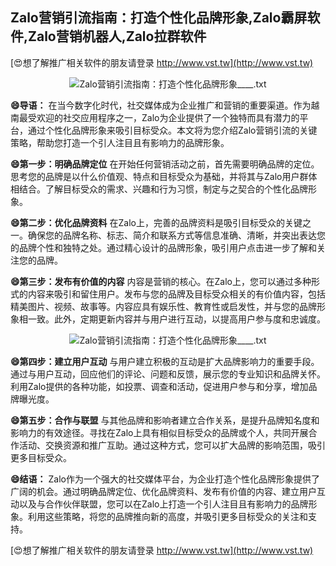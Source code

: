 ## **Zalo营销引流指南：打造个性化品牌形象,Zalo霸屏软件,Zalo营销机器人,Zalo拉群软件**

[😍想了解推广相关软件的朋友请登录 http://www.vst.tw](http://www.vst.tw)

 <center><img src="https://vst.tw/MP4/tuiguang/png/0.png" alt="Zalo营销引流指南：打造个性化品牌形象____.txt"></center>

**😄导语：**
在当今数字化时代，社交媒体成为企业推广和营销的重要渠道。作为越南最受欢迎的社交应用程序之一，Zalo为企业提供了一个独特而具有潜力的平台，通过个性化品牌形象来吸引目标受众。本文将为您介绍Zalo营销引流的关键策略，帮助您打造一个引人注目且有影响力的品牌形象。

**😄第一步：明确品牌定位**
在开始任何营销活动之前，首先需要明确品牌的定位。思考您的品牌是以什么价值观、特点和目标受众为基础，并将其与Zalo用户群体相结合。了解目标受众的需求、兴趣和行为习惯，制定与之契合的个性化品牌形象。

**😄第二步：优化品牌资料**
在Zalo上，完善的品牌资料是吸引目标受众的关键之一。确保您的品牌名称、标志、简介和联系方式等信息准确、清晰，并突出表达您的品牌个性和独特之处。通过精心设计的品牌形象，吸引用户点击进一步了解和关注您的品牌。

**😄第三步：发布有价值的内容**
内容是营销的核心。在Zalo上，您可以通过多种形式的内容来吸引和留住用户。发布与您的品牌及目标受众相关的有价值内容，包括精美图片、视频、故事等。内容应具有娱乐性、教育性或启发性，并与您的品牌形象相一致。此外，定期更新内容并与用户进行互动，以提高用户参与度和忠诚度。

 <center><img src="https://vst.tw/MP4/tuiguang/png/3.png" alt="Zalo营销引流指南：打造个性化品牌形象____.txt"></center>

**😄第四步：建立用户互动**
与用户建立积极的互动是扩大品牌影响力的重要手段。通过与用户互动，回应他们的评论、问题和反馈，展示您的专业知识和品牌关怀。利用Zalo提供的各种功能，如投票、调查和活动，促进用户参与和分享，增加品牌曝光度。

**😄第五步：合作与联盟**
与其他品牌和影响者建立合作关系，是提升品牌知名度和影响力的有效途径。寻找在Zalo上具有相似目标受众的品牌或个人，共同开展合作活动、交换资源和推广互助。通过这种方式，您可以扩大品牌的影响范围，吸引更多目标受众。

**😄结语：**
Zalo作为一个强大的社交媒体平台，为企业打造个性化品牌形象提供了广阔的机会。通过明确品牌定位、优化品牌资料、发布有价值的内容、建立用户互动以及与合作伙伴联盟，您可以在Zalo上打造一个引人注目且有影响力的品牌形象。利用这些策略，将您的品牌推向新的高度，并吸引更多目标受众的关注和支持。

[😍想了解推广相关软件的朋友请登录 http://www.vst.tw](http://www.vst.tw)



